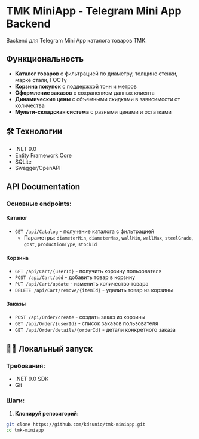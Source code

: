 # TMK MiniApp - Telegram Mini App Backend

Backend для Telegram Mini App каталога товаров TMK.

## Функциональность

- **Каталог товаров** с фильтрацией по диаметру, толщине стенки, марке стали, ГОСТу
- **Корзина покупок** с поддержкой тонн и метров  
- **Оформление заказов** с сохранением данных клиента
- **Динамические цены** с объемными скидками в зависимости от количества
- **Мульти-складская система** с разными ценами и остатками

## 🛠 Технологии

- .NET 9.0
- Entity Framework Core
- SQLite
- Swagger/OpenAPI

## API Documentation

### Основные endpoints:

#### Каталог
- `GET /api/Catalog` - получение каталога с фильтрацией
  - Параметры: `diameterMin`, `diameterMax`, `wallMin`, `wallMax`, `steelGrade`, `gost`, `productionType`, `stockId`

#### Корзина
- `GET /api/Cart/{userId}` - получить корзину пользователя
- `POST /api/Cart/add` - добавить товар в корзину
- `PUT /api/Cart/update` - изменить количество товара
- `DELETE /api/Cart/remove/{itemId}` - удалить товар из корзины

#### Заказы
- `POST /api/Order/create` - создать заказ из корзины
- `GET /api/Order/{userId}` - список заказов пользователя
- `GET /api/Order/details/{orderId}` - детали конкретного заказа

## 🏃‍♂️ Локальный запуск

### Требования:
- .NET 9.0 SDK
- Git

### Шаги:

1. **Клонируй репозиторий:**
```bash
git clone https://github.com/kdsuniq/tmk-miniapp.git
cd tmk-miniapp